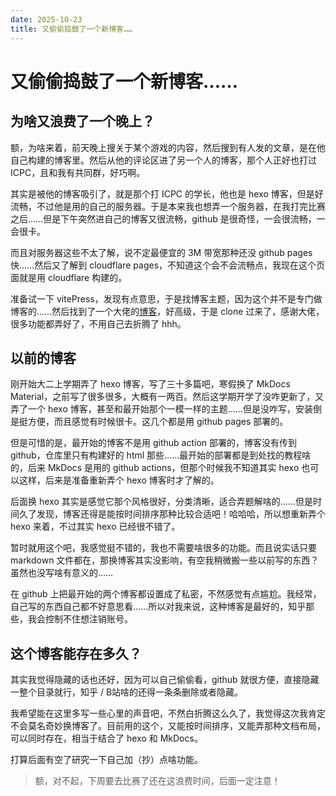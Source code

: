```yaml
---
date: 2025-10-23
title: 又偷偷捣鼓了一个新博客……
---
```


# 又偷偷捣鼓了一个新博客……

## 为啥又浪费了一个晚上？

额，为啥来着，前天晚上搜关于某个游戏的内容，然后搜到有人发的文章，是在他自己构建的博客里。然后从他的评论区进了另一个人的博客，那个人正好也打过 ICPC，且和我有共同群，好巧啊。

其实是被他的博客吸引了，就是那个打 ICPC 的学长，他也是 hexo 博客，但是好流畅，不过他是用的自己的服务器。于是本来我也想弄一个服务器，在我打完比赛之后……但是下午突然进自己的博客又很流畅，github 是很奇怪，一会很流畅，一会很卡。

而且对服务器这些不太了解，说不定最便宜的 3M 带宽那种还没 github pages快……然后又了解到 cloudflare pages，不知道这个会不会流畅点，我现在这个页面就是用 cloudflare 构建的。

准备试一下 vitePress，发现有点意思，于是找博客主题，因为这个并不是专门做博客的……然后找到了一个大佬的[博客](https://justin3go.com/)，好高级，于是 clone 过来了，感谢大佬，很多功能都弄好了，不用自己去折腾了 hhh。

## 以前的博客

刚开始大二上学期弄了 hexo 博客，写了三十多篇吧，寒假换了 MkDocs Material，之前写了很多很多，大概有一两百。然后这学期开学了没咋更新了，又弄了一个 hexo 博客，甚至和最开始那个一模一样的主题……但是没咋写，安装倒是挺方便，而且感觉有时候很卡。这几个都是用 github pages 部署的。

但是可惜的是，最开始的博客不是用 github action 部署的，博客没有传到 github，仓库里只有构建好的 html 那些……最开始的部署都是到处找的教程啥的，后来 MkDocs 是用的 github actions，但那个时候我不知道其实 hexo 也可以这样，后来是准备重新弄个 hexo 博客时才了解的。

后面换 hexo 其实是感觉它那个风格很好，分类清晰，适合弄题解啥的……但是时间久了发现，博客还得是能按时间排序那种比较合适吧！哈哈哈，所以想重新弄个 hexo 来着，不过其实 hexo 已经很不错了。

暂时就用这个吧，我感觉挺不错的，我也不需要啥很多的功能。而且说实话只要 markdown 文件都在，那换博客其实没影响，有空我稍微搬一些以前写的东西？虽然也没写啥有意义的……

在 github 上把最开始的两个博客都设置成了私密，不然感觉有点尴尬。我经常，自己写的东西自己都不好意思看……所以对我来说，这种博客是最好的，知乎那些，我会控制不住想注销账号。

## 这个博客能存在多久？

其实我觉得隐藏的话也还好，因为可以自己偷偷看，github 就很方便，直接隐藏一整个目录就行，知乎 / B站啥的还得一条条删除或者隐藏。

我希望能在这里多写一些心里的声音吧，不然白折腾这么久了，我觉得这次我肯定不会莫名奇妙换博客了。目前用的这个，又能按时间排序，又能弄那种文档布局，可以同时存在，相当于结合了 hexo 和 MkDocs。

打算后面有空了研究一下自己加（抄）点啥功能。

> 额，对不起，下周要去比赛了还在这浪费时间，后面一定注意！